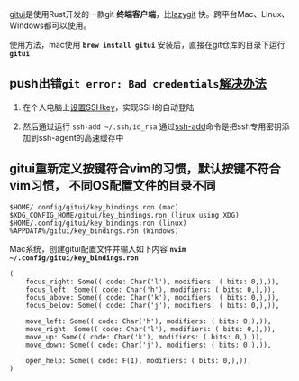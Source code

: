 [gitui](https://github.com/extrawurst/gitui)是使用Rust开发的一款git **终端客户端**，比[lazygit](https://github.com/jesseduffield/lazygit) 快。跨平台Mac、Linux、Windows都可以使用。

使用方法，mac使用 **`brew install gitui`** 安装后，直接在git仓库的目录下运行 **`gitui`**

## push出错`git error: Bad credentials`[解决办法](https://github.com/extrawurst/gitui/issues/495#issuecomment-854948221)

1. 在个人电脑上[设置SSHkey](https://www.jianshu.com/p/9ded3d993ca3)，实现SSH的自动登陆

2. 然后通过运行 `ssh-add ~/.ssh/id_rsa` 通过[ssh-add](https://blog.csdn.net/weixin_34357267/article/details/91673507)命令是把ssh专用密钥添加到ssh-agent的高速缓存中

## gitui重新定义按键符合vim的习惯，默认按键不符合vim习惯， 不同OS配置文件的目录不同
```
$HOME/.config/gitui/key_bindings.ron (mac)
$XDG_CONFIG_HOME/gitui/key_bindings.ron (linux using XDG)
$HOME/.config/gitui/key_bindings.ron (linux)
%APPDATA%/gitui/key_bindings.ron (Windows)
```
Mac系统，创建gitui配置文件并输入如下内容 **`nvim ~/.config/gitui/key_bindings.ron`**
```
(
    focus_right: Some(( code: Char('l'), modifiers: ( bits: 0,),)),
    focus_left: Some(( code: Char('h'), modifiers: ( bits: 0,),)),
    focus_above: Some(( code: Char('k'), modifiers: ( bits: 0,),)),
    focus_below: Some(( code: Char('j'), modifiers: ( bits: 0,),)),
    
    move_left: Some(( code: Char('h'), modifiers: ( bits: 0,),)),
    move_right: Some(( code: Char('l'), modifiers: ( bits: 0,),)),
    move_up: Some(( code: Char('k'), modifiers: ( bits: 0,),)),
    move_down: Some(( code: Char('j'), modifiers: ( bits: 0,),)),

    open_help: Some(( code: F(1), modifiers: ( bits: 0,),)),
)
```
